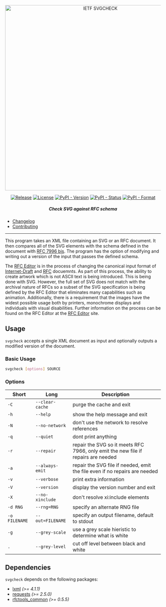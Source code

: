 <div align="center">
    
<img src="https://raw.githubusercontent.com/ietf-tools/common/main/assets/logos/ietf-svgcheck-logo.svg" alt="IETF SVGCHECK" width="600" />
    
[![Release](https://img.shields.io/github/release/ietf-tools/svgcheck.svg?style=flat&maxAge=360)](https://github.com/ietf-tools/svgcheck/releases)
[![License](https://img.shields.io/github/license/ietf-tools/svgcheck)](https://github.com/ietf-tools/svgcheck/blob/main/LICENSE)
[![PyPI - Version](https://img.shields.io/pypi/v/svgcheck)](https://pypi.org/project/svgcheck/)
[![PyPI - Status](https://img.shields.io/pypi/status/svgcheck)](https://pypi.org/project/svgcheck/)
[![PyPI - Format](https://img.shields.io/pypi/format/svgcheck)](https://pypi.org/project/svgcheck/)
    
##### Check SVG against RFC schema
    
</div>

- [Changelog](https://github.com/ietf-tools/svgcheck/blob/main/CHANGELOG.md)
- [Contributing](https://github.com/ietf-tools/svgcheck/blob/main/CONTRIBUTING.md)

---

This program takes an XML file containing an SVG or an RFC document.  It then compares all of the SVG elements with the schema defined in the document with [RFC 7996 bis](https://datatracker.ietf.org/doc/draft-7996-bis). The program has the option of modifying and writing out a version of the input that passes the defined schema.

The [RFC Editor](https://www.rfc-editor.org) is in the process of changing the canonical input format of [Internet-Draft](https://en.wikipedia.org/wiki/Internet_Draft) and [RFC](https://en.wikipedia.org/wiki/Request_for_Comments) docuemnts.  As part of this process, the ability to create artwork which is not ASCII text is being introduced.  This is being done with SVG. However, the full set of SVG does not match with the archival nature of RFCs so a subset of the SVG specification is being defined by the RFC Editor that eliminates many capabilities such as animation.  Additionally, there is a requirement that the images have the widest possible usage both by printers, monochrome displays and individuals with visual disabilities.  Further information on the process can be found on the RFC Editor at the [RFC Editor](https://www.rfc-editor.org) site.

## Usage

`svgcheck` accepts a single XML document as input and optionally outputs a modified version of the document.

### Basic Usage

```sh
svgcheck [options] SOURCE
```

### Options

| Short         | Long             | Description                                                                       |
|---------------|------------------|-----------------------------------------------------------------------------------|
| `-C`          | `--clear-cache`  | purge the cache and exit                                                          |
| `-h`          | `--help`         | show the help message and exit                                                    |
| `-N`          | `--no-network`   | don't use the network to resolve references                                       |
| `-q`          | `--quiet`        | dont print anything                                                               |
| `-r`          | `--repair`       | repair the SVG so it meets RFC 7966, only emit the new file if repairs are needed |
| `-a`          | `--always-emit`  | repair the SVG file if needed, emit the file even if no repairs are needed        |
| `-v`          | `--verbose`      | print extra information                                                           |
| `-V`          | `--version`      | display the version number and exit                                               |
| `-X`          | `--no-xinclude`  | don't resolve xi:include elements                                                 |
| `-d RNG`      | `--rng=RNG`      | specify an alternate RNG file                                                     |
| `-o FILENAME` | `--out=FILENAME` | specify an output filename, default to stdout                                     |
| `-g`          | `--grey-scale`   | use a grey scale hieristic to determine what is white                             |
| `.`           | `--grey-level`   | cut off level between black and white                                             |

## Dependencies

`svgcheck` depends on the following packages:

- [lxml](http://lxml.de) *(>= 4.1.1)*
- [requests](http://docs.python-requests.org) *(>= 2.5.0)*
- [rfctools_common](https://pypi.python.org/pypi/pip) *(>= 0.5.5)*
